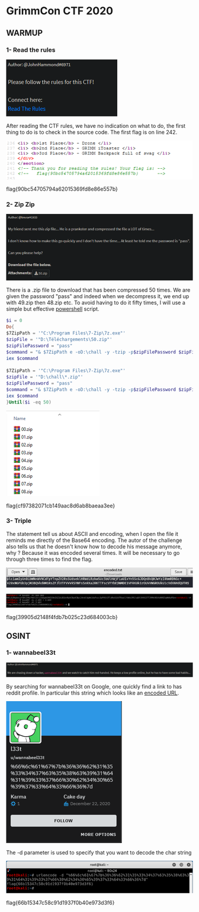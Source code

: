 # GrimmCon CTF 2020

## WARMUP

### 1- Read the rules

![](images/read_the_rules.png)

After reading the CTF rules, we have no indication on what to do, the first thing to do is to check in the source code. The first flag is on line 242.

![](images/rules_flag.png)

flag{90bc54705794a62015369fd8e86e557b}

### 2- Zip Zip

![](images/zipzip_state.png)

There is a .zip file to download that has been compressed 50 times. We are given the password "pass" and indeed when we decompress it, we end up with 49.zip then 48.zip etc. To avoid having to do it fifty times, I will use a simple but effective [powershell](https://github.com/0xLuks/CTF/blob/main/GrimmCon%202020/scripts/multiple_unzip.ps1) script.

```powershell
$i = 0
Do{
$7ZipPath = '"C:\Program Files\7-Zip\7z.exe"' 
$zipFile = '"D:\Téléchargements\50.zip"' 
$zipFilePassword = "pass" 
$command = "& $7ZipPath e -oD:\chall -y -tzip -p$zipFilePassword $zipFile" 
iex $command

$7ZipPath = '"C:\Program Files\7-Zip\7z.exe"' 
$zipFile = '"D:\chall\*.zip"' 
$zipFilePassword = "pass" 
$command = "& $7ZipPath e -oD:\chall -y -tzip -p$zipFilePassword $zipFile" 
iex $command
}Until($i -eq 50)
```
![](images/after_unzip.png)

flag{cf97382071cb149aac8d6ab8baeaa3ee}

### 3- Triple

The statement tell us about ASCII and encoding, when I open the file it reminds me directly of the Base64 encoding. The autor of the challenge also tells us that he doesn't know how to decode his message anymore, why ? Because it was encoded several times. It will be necessary to go through three times to find the flag.

![](images/encoded.png)

![](images/b64_dc.png)

flag{39905d2148f4fdb7b025c23d684003cb}

## OSINT

### 1- wannabeel33t

![](images/wannabeel33t.png)

By searching for wannabeel33t on Google, one quickly find a link to has reddit profile. In particular this string which looks like an [encoded URL](https://fr.wikipedia.org/wiki/Encodage-pourcent).

![](images/reddit_profile.png)

The -d parameter is used to specify that you want to decode the char string

![](images/wannabee_flag.png)

flag{66b15347c58c91d1937f0b40e973d3f6}
